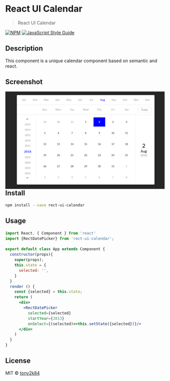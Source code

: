 # React UI Calendar

> React UI Calendar

[![NPM](https://img.shields.io/npm/v/rect-ui-kit.svg)](https://www.npmjs.com/package/rect-ui-kit) [![JavaScript Style Guide](https://img.shields.io/badge/code_style-standard-brightgreen.svg)](https://standardjs.com)

## Description
This component is a unique calendar component based on semantic and react.

## Screenshot
<img src="screenshot.png"
     alt="How it looks"
     style="float: left; margin-right: 10px;" />

## Install

```bash
npm install --save rect-ui-calendar
```

## Usage

```jsx
import React, { Component } from 'react'
import {RectDatePicker} from 'rect-ui-calendar';

export default class App extends Component {
  constructor(props){
    super(props);
    this.state = {
      selected: '',
    }
  }
  render () {
    const {selected} = this.state;
    return (
      <div>
        <RectDatePicker 
          selected={selected} 
          startYear={2013}
          onSelect={(selected)=>this.setState({selected})}/>
      </div>
    )
  }
}

```

## License

MIT © [tony2k84](https://github.com/tony2k84)
